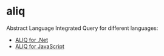 # aliq

Abstract Language Integrated Query for different languages:
- [ALIQ for .Net](https://github.com/sergey-shandar/aliq-dotnet)
- [ALIQ for JavaScript](https://githuv.com/sergey-shandar/aliq-js)
